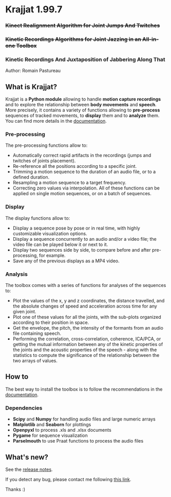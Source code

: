 # **Krajjat 1.99.7**
### ~~Kinect Realignment Algorithm for Joint Jumps And Twitches~~
### ~~Kinetic Recordings Algorithms for Joint Jazzing in an All-in-one Toolbox~~
### Kinetic Recordings And Juxtaposition of Jabbering Along That

Author: Romain Pastureau

## What is Krajjat?
Krajjat is a **Python module** allowing to handle **motion capture recordings** and to explore the relationship
between **body movements** and **speech**. More precisely, it contains a variety of functions allowing to 
**pre-process** sequences of tracked movements, to **display** them and to **analyze** them.
You can find more details in the [documentation](https://krajjat.readthedocs.io/en/latest/).

### Pre-processing
The pre-processing functions allow to:
* Automatically correct rapid artifacts in the recordings (jumps and twitches of joints placement).
* Re-reference all the positions according to a specific joint.
* Trimming a motion sequence to the duration of an audio file, or to a defined duration.
* Resampling a motion sequence to a target frequency.
* Correcting zero values via interpolation.
All of these functions can be applied on single motion sequences, or on a batch of sequences.

### Display
The display functions allow to:
* Display a sequence pose by pose or in real time, with highly customizable visualization options.
* Display a sequence concurrently to an audio and/or a video file; the video file can be played below it or next to it.
* Display two sequences side by side, to compare before and after pre-processing, for example.
* Save any of the previous displays as a MP4 video.

### Analysis
The toolbox comes with a series of functions for analyses of the sequences to:
* Plot the values of the x, y and z coordinates, the distance travelled, and the absolute changes of speed and 
  acceleration across time for any given joint.
* Plot one of these values for all the joints, with the sub-plots organized according to their position in space.
* Get the envelope, the pitch, the intensity of the formants from an audio file containing speech.
* Performing the correlation, cross-correlation, coherence, ICA/PCA, or getting the mutual information between any of
  the kinetic properties of the joints and the acoustic properties of the speech - along with the statistics to compute 
  the significance of the relationship between the two arrays of values.

## How to
The best way to install the toolbox is to follow the recommendations in the 
[documentation](https://krajjat.readthedocs.io/en/latest/).

### Dependencies
* **Scipy** and **Numpy** for handling audio files and large numeric arrays
* **Matplotlib** and **Seaborn** for plottings
* **Openpyxl** to process .xls and .xlsx documents
* **Pygame** for sequence visualization
* **Parselmouth** to use Praat functions to process the audio files

## What's new?
See the [release notes](<https://krajjat.readthedocs.io/en/latest/release_notes.html>).

If you detect any bug, please contact me following [this link](mailto:r.pastureau@bcbl.eu).

Thanks :)